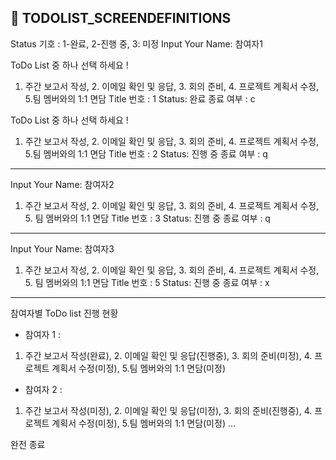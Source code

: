 ## 🚀 TODOLIST_SCREENDEFINITIONS

Status 기호 : 1-완료, 2-진행 중, 3: 미정
Input Your Name:  참여자1

ToDo List 중 하나 선택 하세요 !
1. 주간 보고서 작성, 2. 이메일 확인 및 응답, 3. 회의 준비, 4. 프로젝트 계획서 수정, 5.팀 멤버와의 1:1 면담
   Title 번호 :  1
   Status:  완료
   종료 여부 : c

ToDo List 중 하나 선택 하세요 !
1. 주간 보고서 작성, 2. 이메일 확인 및 응답, 3. 회의 준비, 4. 프로젝트 계획서 수정, 5.팀 멤버와의 1:1 면담
   Title 번호 :  2
   Status:  진행 중
   종료 여부 : q

------------------------
Input Your Name:  참여자2
1. 주간 보고서 작성, 2. 이메일 확인 및 응답, 3. 회의 준비, 4. 프로젝트 계획서 수정, 5. 팀 멤버와의 1:1 면담
   Title 번호 :  3
   Status:  진행 중
   종료 여부 : q

------------------------
Input Your Name:  참여자3
1. 주간 보고서 작성, 2. 이메일 확인 및 응답, 3. 회의 준비, 4. 프로젝트 계획서 수정, 5. 팀 멤버와의 1:1 면담
   Title 번호 :  5
   Status:  진행 중
   종료 여부 : x

------------------------

참여자별 ToDo list 진행 현황
- 참여자 1 :
1. 주간 보고서 작성(완료), 2. 이메일 확인 및 응답(진행중), 3. 회의 준비(미정), 4. 프로젝트 계획서 수정(미정), 5.팀 멤버와의 1:1 면담(미정)
- 참여자 2 :
1. 주간 보고서 작성(미정), 2. 이메일 확인 및 응답(미정), 3. 회의 준비(진행중), 4. 프로젝트 계획서 수정(미정), 5.팀 멤버와의 1:1 면담(미정)
   …

완전 종료

